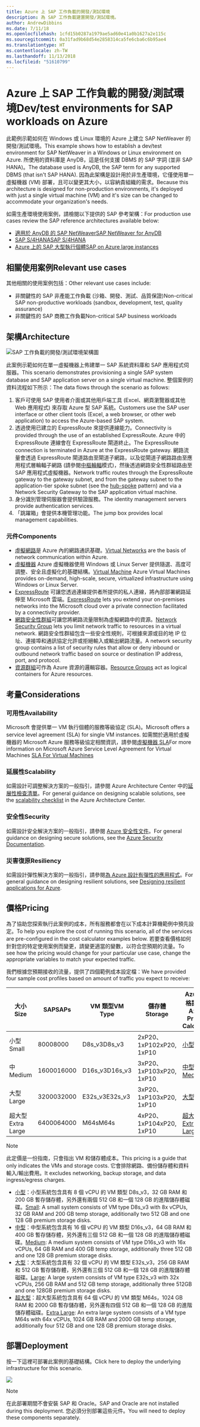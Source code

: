 ```yaml
---
title: Azure 上 SAP 工作負載的開發/測試環境
description: 為 SAP 工作負載建置開發/測試環境。
author: AndrewDibbins
ms.date: 7/11/18
ms.openlocfilehash: 1cfd15b0287a1979ae5ad60e41a0b1627a2e115c
ms.sourcegitcommit: 0a31fad9b68d54e2858314ca5fe6cba6c6b95ae4
ms.translationtype: HT
ms.contentlocale: zh-TW
ms.lasthandoff: 11/13/2018
ms.locfileid: "51610799"
---
```

# <a name="devtest-environments-for-sap-workloads-on-azure"></a><span data-ttu-id="28ab4-103">Azure 上 SAP 工作負載的開發/測試環境</span><span class="sxs-lookup"><span data-stu-id="28ab4-103">Dev/test environments for SAP workloads on Azure</span></span>

<span data-ttu-id="28ab4-104">此範例示範如何在 Windows 或 Linux 環境的 Azure 上建立 SAP NetWeaver 的開發/測試環境。</span><span class="sxs-lookup"><span data-stu-id="28ab4-104">This example shows how to establish a dev/test environment for SAP NetWeaver in a Windows or Linux environment on Azure.</span></span> <span data-ttu-id="28ab4-105">所使用的資料庫是 AnyDB，這是任何支援 DBMS 的 SAP 字詞 (並非 SAP HANA)。</span><span class="sxs-lookup"><span data-stu-id="28ab4-105">The database used is AnyDB, the SAP term for any supported DBMS (that isn't SAP HANA).</span></span> <span data-ttu-id="28ab4-106">因為此架構是設計用於非生產環境，它僅使用單一虛擬機器 (VM) 部署，且可以變更其大小，以容納貴組織的需求。</span><span class="sxs-lookup"><span data-stu-id="28ab4-106">Because this architecture is designed for non-production environments, it's deployed with just a single virtual machine (VM) and it's size can be changed to accommodate your organization's needs.</span></span>

<span data-ttu-id="28ab4-107">如需生產環境使用案例，請檢閱以下提供的 SAP 參考架構：</span><span class="sxs-lookup"><span data-stu-id="28ab4-107">For production use cases review the SAP reference architectures available below:</span></span>

* <span data-ttu-id="28ab4-108">[適用於 AnyDB 的 SAP NetWeaver][sap-netweaver]</span><span class="sxs-lookup"><span data-stu-id="28ab4-108">[SAP NetWeaver for AnyDB][sap-netweaver]</span></span>
* <span data-ttu-id="28ab4-109">[SAP S/4HANA][sap-hana]</span><span class="sxs-lookup"><span data-stu-id="28ab4-109">[SAP S/4HANA][sap-hana]</span></span>
* <span data-ttu-id="28ab4-110">[Azure 上的 SAP 大型執行個體][sap-large]</span><span class="sxs-lookup"><span data-stu-id="28ab4-110">[SAP on Azure large instances][sap-large]</span></span>

## <a name="relevant-use-cases"></a><span data-ttu-id="28ab4-111">相關使用案例</span><span class="sxs-lookup"><span data-stu-id="28ab4-111">Relevant use cases</span></span>

<span data-ttu-id="28ab4-112">其他相關的使用案例包括：</span><span class="sxs-lookup"><span data-stu-id="28ab4-112">Other relevant use cases include:</span></span>

* <span data-ttu-id="28ab4-113">非關鍵性的 SAP 非產能工作負載 (沙箱、開發、測試、品質保證)</span><span class="sxs-lookup"><span data-stu-id="28ab4-113">Non-critical SAP non-productive workloads (sandbox, development, test, quality assurance)</span></span>
* <span data-ttu-id="28ab4-114">非關鍵性的 SAP 商務工作負載</span><span class="sxs-lookup"><span data-stu-id="28ab4-114">Non-critical SAP business workloads</span></span>

## <a name="architecture"></a><span data-ttu-id="28ab4-115">架構</span><span class="sxs-lookup"><span data-stu-id="28ab4-115">Architecture</span></span>

![SAP 工作負載的開發/測試環境架構圖](media/architecture-sap-dev-test.png)

<span data-ttu-id="28ab4-117">此案例示範如何在單一虛擬機器上佈建單一 SAP 系統資料庫和 SAP 應用程式伺服器。</span><span class="sxs-lookup"><span data-stu-id="28ab4-117">This scenario demonstrates provisioning a single SAP system database and SAP application server on a single virtual machine.</span></span> <span data-ttu-id="28ab4-118">整個案例的資料流程如下所示：</span><span class="sxs-lookup"><span data-stu-id="28ab4-118">The data flows through the scenario as follows:</span></span>

1. <span data-ttu-id="28ab4-119">客戶可使用 SAP 使用者介面或其他用戶端工具 (Excel、網頁瀏覽器或其他 Web 應用程式) 來存取 Azure 型 SAP 系統。</span><span class="sxs-lookup"><span data-stu-id="28ab4-119">Customers use the SAP user interface or other client tools (Excel, a web browser, or other web application) to access the Azure-based SAP system.</span></span>
2. <span data-ttu-id="28ab4-120">透過使用已建立的 ExpressRoute 來提供連線能力。</span><span class="sxs-lookup"><span data-stu-id="28ab4-120">Connectivity is provided through the use of an established ExpressRoute.</span></span> <span data-ttu-id="28ab4-121">Azure 中的 ExpressRoute 連線會在 ExpressRoute 閘道終止。</span><span class="sxs-lookup"><span data-stu-id="28ab4-121">The ExpressRoute connection is terminated in Azure at the ExpressRoute gateway.</span></span> <span data-ttu-id="28ab4-122">網路流量會透過 ExpressRoute 閘道路由至閘道子網路，以及從閘道子網路路由至應用程式層輪輻子網路 (請參閱[中樞輪輻][hub-spoke]模式)，然後透過網路安全性群組路由至 SAP 應用程式虛擬機器。</span><span class="sxs-lookup"><span data-stu-id="28ab4-122">Network traffic routes through the ExpressRoute gateway to the gateway subnet, and from the gateway subnet to the application-tier spoke subnet (see the [hub-spoke][hub-spoke] pattern) and via a Network Security Gateway to the SAP application virtual machine.</span></span>
3. <span data-ttu-id="28ab4-123">身分識別管理伺服器會提供驗證服務。</span><span class="sxs-lookup"><span data-stu-id="28ab4-123">The identity management servers provide authentication services.</span></span>
4. <span data-ttu-id="28ab4-124">「跳躍箱」會提供本機管理功能。</span><span class="sxs-lookup"><span data-stu-id="28ab4-124">The jump box provides local management capabilities.</span></span>

### <a name="components"></a><span data-ttu-id="28ab4-125">元件</span><span class="sxs-lookup"><span data-stu-id="28ab4-125">Components</span></span>

* <span data-ttu-id="28ab4-126">[虛擬網路](/azure/virtual-network/virtual-networks-overview)是 Azure 內的網路通訊基礎。</span><span class="sxs-lookup"><span data-stu-id="28ab4-126">[Virtual Networks](/azure/virtual-network/virtual-networks-overview) are the basis of network communication within Azure.</span></span>
* <span data-ttu-id="28ab4-127">[虛擬機器](/azure/virtual-machines/windows/overview) Azure 虛擬機器使用 Windows 或 Linux Server 提供隨選、高度可調整、安全且虛擬化的基礎結構。</span><span class="sxs-lookup"><span data-stu-id="28ab4-127">[Virtual Machine](/azure/virtual-machines/windows/overview) Azure Virtual Machines provides on-demand, high-scale, secure, virtualized infrastructure using Windows or Linux Server.</span></span>
* <span data-ttu-id="28ab4-128">[ExpressRoute](/azure/expressroute/expressroute-introduction) 可讓您透過連線提供者所提供的私人連線，將內部部署網路延伸至 Microsoft 雲端。</span><span class="sxs-lookup"><span data-stu-id="28ab4-128">[ExpressRoute](/azure/expressroute/expressroute-introduction) lets you extend your on-premises networks into the Microsoft cloud over a private connection facilitated by a connectivity provider.</span></span>
* <span data-ttu-id="28ab4-129">[網路安全性群組](/azure/virtual-network/security-overview)可讓您將網路流量限制為虛擬網路中的資源。</span><span class="sxs-lookup"><span data-stu-id="28ab4-129">[Network Security Group](/azure/virtual-network/security-overview) lets you limit network traffic to resources in a virtual network.</span></span> <span data-ttu-id="28ab4-130">網路安全性群組包含一些安全性規則，可根據來源或目的地 IP 位址、連接埠和通訊協定允許或拒絕輸入或輸出網路流量。</span><span class="sxs-lookup"><span data-stu-id="28ab4-130">A network security group contains a list of security rules that allow or deny inbound or outbound network traffic based on source or destination IP address, port, and protocol.</span></span> 
* <span data-ttu-id="28ab4-131">[資源群組](/azure/azure-resource-manager/resource-group-overview#resource-groups)可作為 Azure 資源的邏輯容器。</span><span class="sxs-lookup"><span data-stu-id="28ab4-131">[Resource Groups](/azure/azure-resource-manager/resource-group-overview#resource-groups) act as logical containers for Azure resources.</span></span>

## <a name="considerations"></a><span data-ttu-id="28ab4-132">考量</span><span class="sxs-lookup"><span data-stu-id="28ab4-132">Considerations</span></span>

### <a name="availability"></a><span data-ttu-id="28ab4-133">可用性</span><span class="sxs-lookup"><span data-stu-id="28ab4-133">Availability</span></span>

 <span data-ttu-id="28ab4-134">Microsoft 會提供單一 VM 執行個體的服務等級協定 (SLA)。</span><span class="sxs-lookup"><span data-stu-id="28ab4-134">Microsoft offers a service level agreement (SLA) for single VM instances.</span></span> <span data-ttu-id="28ab4-135">如需關於適用於虛擬機器的 Microsoft Azure 服務等級協定相關資訊，請參閱[虛擬機器 SLA](https://azure.microsoft.com/support/legal/sla/virtual-machines)</span><span class="sxs-lookup"><span data-stu-id="28ab4-135">For more information on Microsoft Azure Service Level Agreement for Virtual Machines [SLA For Virtual Machines](https://azure.microsoft.com/support/legal/sla/virtual-machines)</span></span>

### <a name="scalability"></a><span data-ttu-id="28ab4-136">延展性</span><span class="sxs-lookup"><span data-stu-id="28ab4-136">Scalability</span></span>

<span data-ttu-id="28ab4-137">如需設計可調整解決方案的一般指引，請參閱 Azure Architecture Center 中的[延展性檢查清單][scalability]。</span><span class="sxs-lookup"><span data-stu-id="28ab4-137">For general guidance on designing scalable solutions, see the [scalability checklist][scalability] in the Azure Architecture Center.</span></span>

### <a name="security"></a><span data-ttu-id="28ab4-138">安全性</span><span class="sxs-lookup"><span data-stu-id="28ab4-138">Security</span></span>

<span data-ttu-id="28ab4-139">如需設計安全解決方案的一般指引，請參閱 [Azure 安全性文件][security]。</span><span class="sxs-lookup"><span data-stu-id="28ab4-139">For general guidance on designing secure solutions, see the [Azure Security Documentation][security].</span></span>

### <a name="resiliency"></a><span data-ttu-id="28ab4-140">災害復原</span><span class="sxs-lookup"><span data-stu-id="28ab4-140">Resiliency</span></span>

<span data-ttu-id="28ab4-141">如需設計彈性解決方案的一般指引，請參閱[為 Azure 設計有彈性的應用程式][resiliency]。</span><span class="sxs-lookup"><span data-stu-id="28ab4-141">For general guidance on designing resilient solutions, see [Designing resilient applications for Azure][resiliency].</span></span>

## <a name="pricing"></a><span data-ttu-id="28ab4-142">價格</span><span class="sxs-lookup"><span data-stu-id="28ab4-142">Pricing</span></span>

<span data-ttu-id="28ab4-143">為了協助您探索執行此案例的成本，所有服務都會在以下成本計算機範例中預先設定。</span><span class="sxs-lookup"><span data-stu-id="28ab4-143">To help you explore the cost of running this scenario, all of the services are pre-configured in the cost calculator examples below.</span></span> <span data-ttu-id="28ab4-144">若要查看價格如何針對您的特定使用案例而變更，請變更適當的變數，以符合您預期的流量。</span><span class="sxs-lookup"><span data-stu-id="28ab4-144">To see how the pricing would change for your particular use case, change the appropriate variables to match your expected traffic.</span></span>

<span data-ttu-id="28ab4-145">我們根據您預期接收的流量，提供了四個範例成本設定檔：</span><span class="sxs-lookup"><span data-stu-id="28ab4-145">We have provided four sample cost profiles based on amount of traffic you expect to receive:</span></span>

|<span data-ttu-id="28ab4-146">大小</span><span class="sxs-lookup"><span data-stu-id="28ab4-146">Size</span></span>|<span data-ttu-id="28ab4-147">SAP</span><span class="sxs-lookup"><span data-stu-id="28ab4-147">SAPs</span></span>|<span data-ttu-id="28ab4-148">VM 類型</span><span class="sxs-lookup"><span data-stu-id="28ab4-148">VM Type</span></span>|<span data-ttu-id="28ab4-149">儲存體</span><span class="sxs-lookup"><span data-stu-id="28ab4-149">Storage</span></span>|<span data-ttu-id="28ab4-150">Azure 價格計算機</span><span class="sxs-lookup"><span data-stu-id="28ab4-150">Azure Pricing Calculator</span></span>|
|----|----|-------|-------|---------------|
|<span data-ttu-id="28ab4-151">小型</span><span class="sxs-lookup"><span data-stu-id="28ab4-151">Small</span></span>|<span data-ttu-id="28ab4-152">8000</span><span class="sxs-lookup"><span data-stu-id="28ab4-152">8000</span></span>|<span data-ttu-id="28ab4-153">D8s_v3</span><span class="sxs-lookup"><span data-stu-id="28ab4-153">D8s_v3</span></span>|<span data-ttu-id="28ab4-154">2xP20、1xP10</span><span class="sxs-lookup"><span data-stu-id="28ab4-154">2xP20, 1xP10</span></span>|[<span data-ttu-id="28ab4-155">小型</span><span class="sxs-lookup"><span data-stu-id="28ab4-155">Small</span></span>](https://azure.com/e/9d26b9612da9466bb7a800eab56e71d1)|
|<span data-ttu-id="28ab4-156">中</span><span class="sxs-lookup"><span data-stu-id="28ab4-156">Medium</span></span>|<span data-ttu-id="28ab4-157">16000</span><span class="sxs-lookup"><span data-stu-id="28ab4-157">16000</span></span>|<span data-ttu-id="28ab4-158">D16s_v3</span><span class="sxs-lookup"><span data-stu-id="28ab4-158">D16s_v3</span></span>|<span data-ttu-id="28ab4-159">3xP20、1xP10</span><span class="sxs-lookup"><span data-stu-id="28ab4-159">3xP20, 1xP10</span></span>|[<span data-ttu-id="28ab4-160">中型</span><span class="sxs-lookup"><span data-stu-id="28ab4-160">Medium</span></span>](https://azure.com/e/465bd07047d148baab032b2f461550cd)|
<span data-ttu-id="28ab4-161">大型</span><span class="sxs-lookup"><span data-stu-id="28ab4-161">Large</span></span>|<span data-ttu-id="28ab4-162">32000</span><span class="sxs-lookup"><span data-stu-id="28ab4-162">32000</span></span>|<span data-ttu-id="28ab4-163">E32s_v3</span><span class="sxs-lookup"><span data-stu-id="28ab4-163">E32s_v3</span></span>|<span data-ttu-id="28ab4-164">3xP20、1xP10</span><span class="sxs-lookup"><span data-stu-id="28ab4-164">3xP20, 1xP10</span></span>|[<span data-ttu-id="28ab4-165">大型</span><span class="sxs-lookup"><span data-stu-id="28ab4-165">Large</span></span>](https://azure.com/e/ada2e849d68b41c3839cc976000c6931)|
<span data-ttu-id="28ab4-166">超大型</span><span class="sxs-lookup"><span data-stu-id="28ab4-166">Extra Large</span></span>|<span data-ttu-id="28ab4-167">64000</span><span class="sxs-lookup"><span data-stu-id="28ab4-167">64000</span></span>|<span data-ttu-id="28ab4-168">M64s</span><span class="sxs-lookup"><span data-stu-id="28ab4-168">M64s</span></span>|<span data-ttu-id="28ab4-169">4xP20、1xP10</span><span class="sxs-lookup"><span data-stu-id="28ab4-169">4xP20, 1xP10</span></span>|[<span data-ttu-id="28ab4-170">超大型</span><span class="sxs-lookup"><span data-stu-id="28ab4-170">Extra Large</span></span>](https://azure.com/e/975fb58a965c4fbbb54c5c9179c61cef)|

> [!NOTE]
> <span data-ttu-id="28ab4-171">此定價是一份指南，只會指出 VM 和儲存體成本。</span><span class="sxs-lookup"><span data-stu-id="28ab4-171">This pricing is a guide that only indicates the VMs and storage costs.</span></span> <span data-ttu-id="28ab4-172">它會排除網路、備份儲存體和資料輸入/輸出費用。</span><span class="sxs-lookup"><span data-stu-id="28ab4-172">It excludes networking, backup storage, and data ingress/egress charges.</span></span>

* <span data-ttu-id="28ab4-173">[小型](https://azure.com/e/9d26b9612da9466bb7a800eab56e71d1)：小型系統包含具有 8 個 vCPU 的 VM 類型 D8s_v3，32 GB RAM 和 200 GB 暫存儲存體，另外還有兩個 512 GB 和一個 128 GB 的進階儲存體磁碟。</span><span class="sxs-lookup"><span data-stu-id="28ab4-173">[Small](https://azure.com/e/9d26b9612da9466bb7a800eab56e71d1): A small system consists of VM type D8s_v3 with 8x vCPUs, 32 GB RAM and 200 GB temp storage, additionally two 512 GB and one 128 GB premium storage disks.</span></span>
* <span data-ttu-id="28ab4-174">[中型](https://azure.com/e/465bd07047d148baab032b2f461550cd)：中型系統包含具有 16 個 vCPU 的 VM 類型 D16s_v3，64 GB RAM 和 400 GB 暫存儲存體，另外還有三個 512 GB 和一個 128 GB 的進階儲存體磁碟。</span><span class="sxs-lookup"><span data-stu-id="28ab4-174">[Medium](https://azure.com/e/465bd07047d148baab032b2f461550cd): A medium system consists of VM type D16s_v3 with 16x vCPUs, 64 GB RAM and 400 GB temp storage, additionally three 512 GB and one 128 GB premium storage disks.</span></span>
* <span data-ttu-id="28ab4-175">[大型](https://azure.com/e/ada2e849d68b41c3839cc976000c6931)：大型系統包含具有 32 個 vCPU 的 VM 類型 E32s_v3，256 GB RAM 和 512 GB 暫存儲存體，另外還有三個 512 GB 和一個 128 GB 的進階儲存體磁碟。</span><span class="sxs-lookup"><span data-stu-id="28ab4-175">[Large](https://azure.com/e/ada2e849d68b41c3839cc976000c6931): A large system consists of VM type E32s_v3 with 32x vCPUs, 256 GB RAM and 512 GB temp storage, additionally three 512GB and one 128GB premium storage disks.</span></span>
* <span data-ttu-id="28ab4-176">[超大型](https://azure.com/e/975fb58a965c4fbbb54c5c9179c61cef)：超大型系統包含具有 64 個 vCPU 的 VM 類型 M64s，1024 GB RAM 和 2000 GB 暫存儲存體，另外還有四個 512 GB 和一個 128 GB 的進階儲存體磁碟。</span><span class="sxs-lookup"><span data-stu-id="28ab4-176">[Extra Large](https://azure.com/e/975fb58a965c4fbbb54c5c9179c61cef): An extra large system consists of a VM type M64s with 64x vCPUs, 1024 GB RAM and 2000 GB temp storage, additionally four 512 GB and one 128 GB premium storage disks.</span></span>

## <a name="deployment"></a><span data-ttu-id="28ab4-177">部署</span><span class="sxs-lookup"><span data-stu-id="28ab4-177">Deployment</span></span>

<span data-ttu-id="28ab4-178">按一下這裡可部署此案例的基礎結構。</span><span class="sxs-lookup"><span data-stu-id="28ab4-178">Click here to deploy the underlying infrastructure for this scenario.</span></span>

<a href="https://portal.azure.com/#create/Microsoft.Template/uri/https%3A%2F%2Fraw.githubusercontent.com%2Fmspnp%2Fsolution-architectures%2Fmaster%2Fapps%2Fsap-2tier%2Fazuredeploy.json" target="_blank">
    <img src="https://azuredeploy.net/deploybutton.png"/>
</a>

> [!NOTE]
> <span data-ttu-id="28ab4-179">在此部署期間不會安裝 SAP 和 Oracle。</span><span class="sxs-lookup"><span data-stu-id="28ab4-179">SAP and Oracle are not installed during this deployment.</span></span> <span data-ttu-id="28ab4-180">您必須分別部署這些元件。</span><span class="sxs-lookup"><span data-stu-id="28ab4-180">You will need to deploy these components separately.</span></span>

<!-- links -->
[resiliency]: /azure/architecture/resiliency/
[security]: /azure/security/
[scalability]: /azure/architecture/checklist/scalability
[sap-netweaver]: /azure/architecture/reference-architectures/sap/sap-netweaver
[sap-hana]: /azure/architecture/reference-architectures/sap/sap-s4hana
[sap-large]: /azure/architecture/reference-architectures/sap/hana-large-instances
[hub-spoke]: /azure/architecture/reference-architectures/hybrid-networking/hub-spoke

